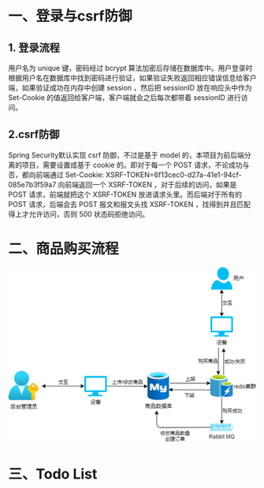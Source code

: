 # 一、登录与csrf防御
## 1. 登录流程

用户名为 unique 键，密码经过 bcrypt 算法加密后存储在数据库中。用户登录时根据用户名在数据库中找到密码进行验证，如果验证失败返回相应错误信息给客户端，如果验证成功在内存中创建 session ，然后把 sessionID 放在响应头中作为 Set-Cookie 的值返回给客户端，客户端就会之后每次都带着 sessionID 进行访问。

## 2.csrf防御

Spring Security默认实现 csrf 防御，不过是基于 model 的，本项目为前后端分离的项目，需要设置成基于 cookie 的。即对于每一个 POST 请求，不论成功与否，都向前端通过 Set-Cookie: XSRF-TOKEN=6f13cec0-d27a-41e1-94cf-085e7b3f59a7 向前端返回一个 XSRF-TOKEN ，对于后续的访问，如果是 POST 请求，前端就把这个 XSRF-TOKEN 放进请求头里。而后端对于所有的 POST 请求，后端会去 POST 报文和报文头找 XSRF-TOKEN ，找得到并且匹配得上才允许访问，否则 500 状态码拒绝访问。
 
# 二、商品购买流程

![商品购买流程.png](商品购买流程.png)

# 三、Todo List

